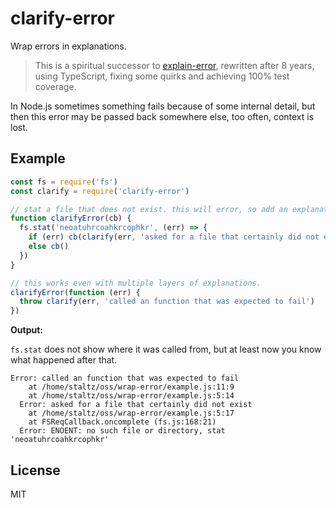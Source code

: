 # clarify-error

Wrap errors in explanations.

> This is a spiritual successor to [explain-error](https://github.com/dominictarr/explain-error), rewritten after 8 years, using TypeScript, fixing some quirks and achieving 100%
test coverage.

In Node.js sometimes something fails because of some internal detail, but then
this error may be passed back somewhere else, too often, context is lost.

## Example

```js
const fs = require('fs')
const clarify = require('clarify-error')

// stat a file that does not exist. this will error, so add an explanation.
function clarifyError(cb) {
  fs.stat('neoatuhrcoahkrcophkr', (err) => {
    if (err) cb(clarify(err, 'asked for a file that certainly did not exist'))
    else cb()
  })
}

// this works even with multiple layers of explanations.
clarifyError(function (err) {
  throw clarify(err, 'called an function that was expected to fail')
})
```

**Output:**

`fs.stat` does not show where it was called from, but at least now you know what
happened after that.

```
Error: called an function that was expected to fail
    at /home/staltz/oss/wrap-error/example.js:11:9
    at /home/staltz/oss/wrap-error/example.js:5:14
  Error: asked for a file that certainly did not exist
    at /home/staltz/oss/wrap-error/example.js:5:17
    at FSReqCallback.oncomplete (fs.js:168:21)
  Error: ENOENT: no such file or directory, stat 'neoatuhrcoahkrcophkr'
```

## License

MIT
